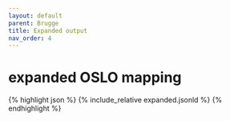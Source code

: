 ```yaml
---
layout: default
parent: Brugge
title: Expanded output
nav_order: 4
---
```


# expanded OSLO mapping

{% highlight json %}
{% include_relative  expanded.jsonld %}
{% endhighlight %}
